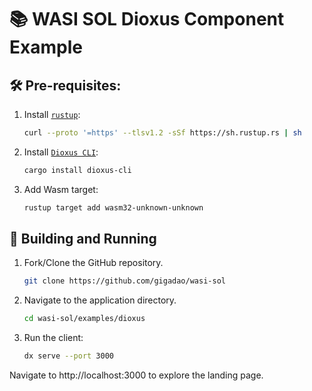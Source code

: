 # 📚 WASI SOL Dioxus Component Example

## 🛠️ Pre-requisites:

1. Install [`rustup`](https://www.rust-lang.org/tools/install):

    ```bash
    curl --proto '=https' --tlsv1.2 -sSf https://sh.rustup.rs | sh
    ```

1. Install [`Dioxus CLI`](https://dioxuslabs.com/learn/0.5/getting_started):

    ```bash
    cargo install dioxus-cli
    ```

1. Add Wasm target:

    ```bash
    rustup target add wasm32-unknown-unknown
    ```

## 🚀 Building and Running

1. Fork/Clone the GitHub repository.

	```bash
	git clone https://github.com/gigadao/wasi-sol
	```

1. Navigate to the application directory.

	```bash
	cd wasi-sol/examples/dioxus
	```

1. Run the client:

	```sh
	dx serve --port 3000
	```

Navigate to http://localhost:3000 to explore the landing page.
